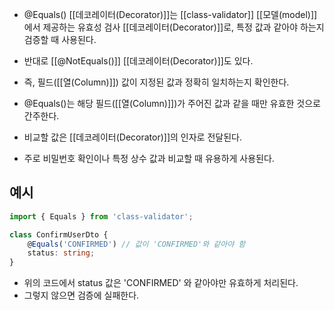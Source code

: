 - @Equals() [[데코레이터(Decorator)]]는 [[class-validator]] [[모델(model)]]에서 제공하는 유효성 검사 [[데코레이터(Decorator)]]로, 특정 값과 같아야 하는지 검증할 때 사용된다. 
- 반대로 [[@NotEquals()]] [[데코레이터(Decorator)]]도 있다.

- 즉, 필드([[열(Column)]]) 값이 지정된 값과 정확히 일치하는지 확인한다.

- @Equals()는 해당 필드([[열(Column)]])가 주어진 값과 같을 때만 유효한 것으로 간주한다.
- 비교할 값은 [[데코레이터(Decorator)]]의 인자로 전달된다.
- 주로 비밀번호 확인이나 특정 상수 값과 비교할 때 유용하게 사용된다.

## 예시


```ts
import { Equals } from 'class-validator';  

class ConfirmUserDto {   
	@Equals('CONFIRMED') // 값이 'CONFIRMED'와 같아야 함   
	status: string; 
}
```

- 위의 코드에서 status 값은  'CONFIRMED' 와 같아야만 유효하게 처리된다.
- 그렇지 않으면 검증에 실패한다.